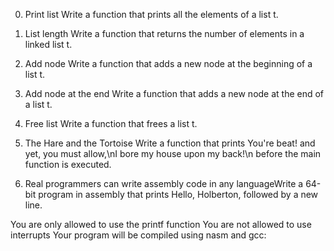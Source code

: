 0. Print list
Write a function that prints all the elements of a list t.

1. List length
Write a function that returns the number of elements in a linked list t.

2. Add node
Write a function that adds a new node at the beginning of a list t.

3. Add node at the end
Write a function that adds a new node at the end of a list t.

4. Free list
Write a function that frees a list t.

5. The Hare and the Tortoise
Write a function that prints You're beat! and yet, you must allow,\nI bore my house upon my back!\n before the main function is executed.

6. Real programmers can write assembly code in any languageWrite a 64-bit program in assembly that prints Hello, Holberton, followed by a new line.

You are only allowed to use the printf function
You are not allowed to use interrupts
Your program will be compiled using nasm and gcc:
